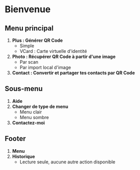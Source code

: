 # Bienvenue

## Menu principal
1. **Plus : Générer QR Code**
   - Simple
   - VCard : Carte virtuelle d'identité
2. **Photo : Récupérer QR Code à partir d'une image**
   - Par scan
   - Par import local d'image
3. **Contact : Convertir et partager tes contacts par QR Code**

## Sous-menu
1. **Aide**
2. **Changer de type de menu**
   - Menu clair
   - Menu sombre
3. **Contactez-moi**

## Footer
1. **Menu**
2. **Historique**
   - Lecture seule, aucune autre action disponible
